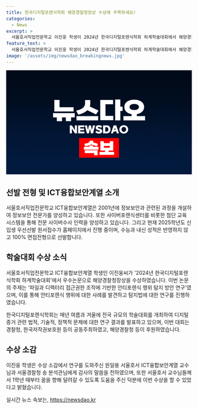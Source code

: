 ```yaml
---
title: 한국디지털포렌식학회 해양경찰청장상 수상에 주목하세요!
categories:
  - News
excerpt: >
  서울호서직업전문학교 이진웅 학생이 2024년 한국디지털포렌식학회 하계학술대회에서 해양경찰청장상 수상. 논문 주제는 안티포렌식 행위 탐지 방안 연구로, 파일 접근권한과 관련한 사례를 발견하고 탐지법을 연구함. 교수와 경찰청 송 분석관에 감사 표시. 해당 학과는 2001년 정보보안과정 개설하여 사이버포렌식센터를 운영 중이며, 2025학년도 신입생 원서접수 중. (150자)
feature_text: >
  서울호서직업전문학교 이진웅 학생이 2024년 한국디지털포렌식학회 하계학술대회에서 해양경찰청장상 수상. 논문 주제는 안티포렌식 행위 탐지 방안 연구로, 파일 접근권한과 관련한 사례를 발견하고 탐지법을 연구함. 교수와 경찰청 송 분석관에 감사 표시. 해당 학과는 2001년 정보보안과정 개설하여 사이버포렌식센터를 운영 중이며, 2025학년도 신입생 원서접수 중. (150자)
image: '/assets/img/newsdao_breakingnews.jpg'
---
```


<p><img src="/assets/img/newsdao_breakingnews.jpg" alt="firstkoreanews 속보" /></p>

<h2 data-ke-size="size26">선발 전형 및 ICT융합보안계열 소개</h2>

<p data-ke-size="size16">서울호서직업전문학교 ICT융합보안계열은 2001년에 정보보안과 관련된 과정을 개설하여 정보보안 전문가를 양성하고 있습니다. 또한 사이버포렌식센터를 비롯한 첨단 교육 시스템을 통해 전문 사이버수사 인력을 양성하고 있습니다. 그리고 현재 2025학년도 신입생 우선선발 원서접수가 홈페이지에서 진행 중이며, 수능과 내신 성적은 반영하지 않고 100% 면접전형으로 선발합니다.</p>

<h2 data-ke-size="size26">학술대회 수상 소식</h2>

<p data-ke-size="size16">서울호서직업전문학교 ICT융합보안계열 학생인 이진웅씨가 '2024년 한국디지털포렌식학회 하계학술대회'에서 우수논문으로 해양경찰청장상을 수상하였습니다. 이번 논문의 주제는 '파일과 디렉터리 접근권한 조작에 기반한 안티포렌식 행위 탐지 방안 연구'였으며, 이를 통해 안티포렌식 행위에 대한 사례를 발견하고 탐지법에 대한 연구를 진행하였습니다.</p>

<p data-ke-size="size16">한국디지털포렌식학회는 매년 여름과 겨울에 전국 규모의 학술대회를 개최하여 디지털증거 관련 법적, 기술적, 정책적 문제에 대한 연구 결과를 발표하고 있으며, 이번 대회는 경찰청, 한국저작권보호원 등이 공동주최하였고, 해양경찰청 등이 후원하였습니다.</p>

<h2 data-ke-size="size26">수상 소감</h2>

<p data-ke-size="size16">이진웅 학생은 수상 소감에서 연구를 도와주신 원일용 서울호서 ICT융합보안계열 교수님과 서울경찰청 송 분석관님에게 감사의 말씀을 전하였으며, 또한 서울호서 교수님들께서 1학년 때부터 꿈을 향해 달려갈 수 있도록 도움을 주신 덕분에 이번 수상을 할 수 있었다고 밝혔습니다.</p>
실시간 뉴스 속보는, <a href="https://newsdao.kr" rel="dofollow">https://newsdao.kr</a>


